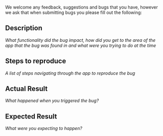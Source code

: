 We welcome any feedback, suggestions and bugs that you have, however we ask 
that when submitting bugs you please fill out the following:

## Description
*What functionality did the bug impact, how did you get to the area
of the app that the bug was found in and what were you trying to do at the time*

## Steps to reproduce
*A list of steps navigating through the app to reproduce the bug*

## Actual Result
*What happened when you triggered the bug?*

## Expected Result
*What were you expecting to happen?*